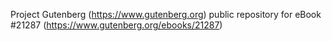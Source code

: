 Project Gutenberg (https://www.gutenberg.org) public repository for eBook #21287 (https://www.gutenberg.org/ebooks/21287)
